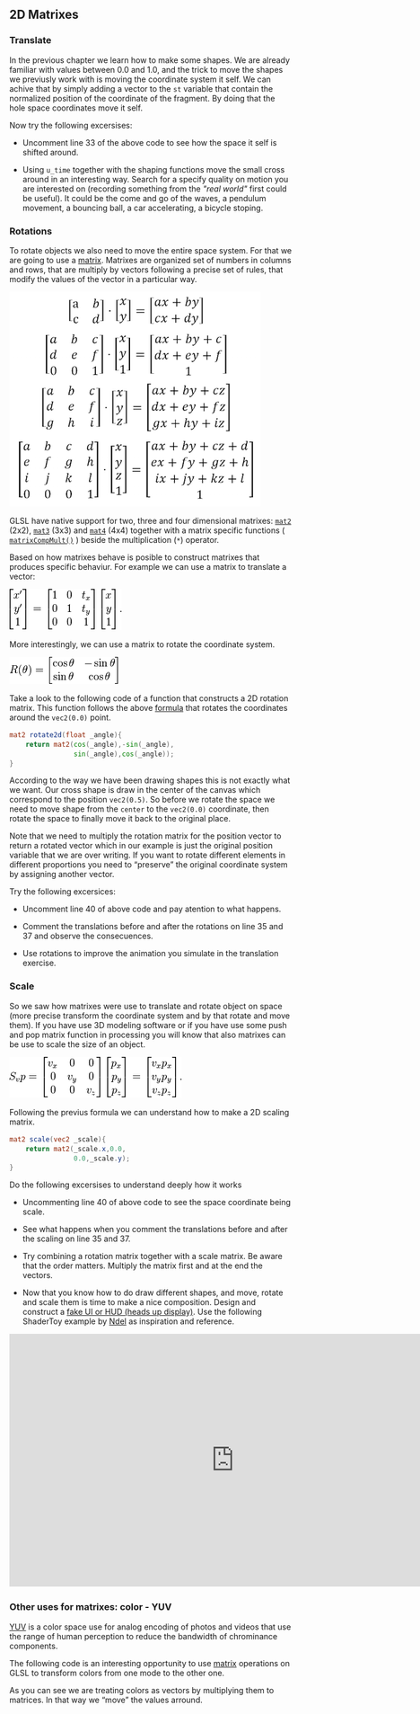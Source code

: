 ## 2D Matrixes

### Translate

In the previous chapter we learn how to make some shapes. We are already familiar with values between 0.0 and 1.0, and the trick to move the shapes we previusly work with is moving the coordinate system it self. We can achive that by simply adding a vector to the ```st``` variable that contain the normalized position of the coordinate of the fragment. By doing that the hole space coordinates move it self. 

<div class="codeAndCanvas" data="cross-translate.frag"></div>
 
Now try the following excersises:

* Uncomment line 33 of the above code to see how the space it self is shifted around.

* Using ```u_time``` together with the shaping functions move the small cross around in an interesting way. Search for a specify quality on motion you are interested on (recording something from the *"real world"* first could be useful). It could be the come and go of the waves, a pendulum movement, a bouncing ball, a car accelerating, a bicycle stoping.

### Rotations

To rotate objects we also need to move the entire space system. For that we are going to use a [matrix](http://en.wikipedia.org/wiki/Matrix_%28mathematics%29). Matrixes are organized set of numbers in columns and rows, that are multiply by vectors following a precise set of rules, that modify the values of the vector in a particular way.

![](matrixes.png)

GLSL have native support for two, three and four dimensional matrixes: [```mat2```](http://www.shaderific.com/glsl-types/#2x2floatingpointmatrix) (2x2), [```mat3```](http://www.shaderific.com/glsl-types/#3x3floatingpointmatrix) (3x3) and [```mat4```](4x4floatingpointmatrix) (4x4) together with a matrix specific functions ( [```matrixCompMult()```](http://www.shaderific.com/glsl-functions/#componentwisematrixmultiplication) ) beside the multiplication  (```*```) operator.

Based on how matrixes behave is posible to construct matrixes that produces specific behaviur. For example we can use a matrix to translate a vector:

![](3dtransmat.png)

More interestingly, we can use a matrix to rotate the coordinate system. 

![](2drotmat.png)

Take a look to the following code of a function that constructs a 2D rotation matrix. This function follows the above [formula](http://en.wikipedia.org/wiki/Rotation_matrix) that rotates the coordinates around the ```vec2(0.0)``` point. 

```glsl
mat2 rotate2d(float _angle){
    return mat2(cos(_angle),-sin(_angle),
                sin(_angle),cos(_angle));
}
```

According to the way we have been drawing shapes this is not exactly what we want. Our cross shape is draw in the center of the canvas which correspond to the position ```vec2(0.5)```. So before we rotate the space we need to move shape from the `center` to the ```vec2(0.0)``` coordinate, then rotate the space to finally move it back to the original place.

<div class="codeAndCanvas" data="cross-rotate.frag"></div>

Note that we need to multiply the rotation matrix for the position vector to return a rotated vector which in our example is just the original position variable that we are over writing. If you want to rotate different elements in different proportions you need to “preserve” the original coordinate system by assigning another vector.  

Try the following excersices:

* Uncomment line 40 of above code and pay atention to what happens.

* Comment the translations before and after the rotations on line 35 and 37 and observe the consecuences.

* Use rotations to improve the animation you simulate in the translation exercise. 

### Scale

So we saw how matrixes were use to translate and rotate object on space (more precise transform the coordinate system and by that rotate and move them). If you have use 3D modeling software or if you have use some push and pop matrix function in processing you will know that also matrixes can be use to scale the size of an object. 

![](3dscalemat.png)

Following the previus formula we can understand how to make a 2D scaling matrix.

```glsl
mat2 scale(vec2 _scale){
    return mat2(_scale.x,0.0,
                0.0,_scale.y);
}
```

<div class="codeAndCanvas" data="cross-scale.frag"></div> 

Do the following excersises to understand deeply how it works

* Uncommenting line 40 of above code to see the space coordinate being scale.

* See what happens when you comment the translations before and after the scaling on line 35 and 37.

* Try combining a rotation matrix together with a scale matrix. Be aware that the order matters. Multiply the matrix first and at the end the vectors.

* Now that you know how to do draw different shapes, and move, rotate and scale them is time to make a nice composition. Design and construct a [fake UI or HUD (heads up display)](https://www.pinterest.com/patriciogonzv/huds/). Use the following ShaderToy example by [Ndel](https://www.shadertoy.com/user/ndel) as inspiration and reference.

<iframe width="800" height="450" frameborder="0" src="https://www.shadertoy.com/embed/4s2SRt?gui=true&t=10&paused=true" allowfullscreen></iframe>

### Other uses for matrixes: color - YUV

[YUV](http://en.wikipedia.org/wiki/YUV) is a color space use for analog encoding of photos and videos that use the range of human perception to reduce the bandwidth of chrominance components.

The following code is an interesting opportunity to use [matrix](http://en.wikipedia.org/wiki/Matrix_(mathematics)) operations on GLSL to transform colors from one mode to the other one.

<div class="codeAndCanvas" data="yuv.frag"></div>

As you can see we are treating colors as vectors by multiplying them to matrices. In that way we “move” the values arround.


